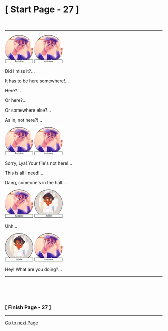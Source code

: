 #						     [ Start Page - 27 ]
<br>

---


![Antoine](images/Antoine-avatar-90x90.png)    ![Antoine](images/Antoine-avatar-90x90.png) 

Did I miss it?...

It has to be here somewhere!...

Here?...

Or here?...

Or somewhere else?...

As in, not here?!...

![Antoine](images/Antoine-avatar-90x90.png)    ![Antoine](images/Antoine-avatar-90x90.png) 

Sorry, Lya! Your file's not here!...

This is all I need!...

Dang, someone's in the hall...

![Antoine](images/Antoine-avatar-90x90.png)  ![Adele](images/adele-1.png)

Uhh...

![Adele](images/adele-1.png)  ![Antoine](images/Antoine-avatar-90x90.png)

Hey! What are you doing?...







  
   
  
--- 
<br>
<br>
<br>

###			             [ Finish Page - 27 ]

---

[Go to next Page](https://github.com/batistasilva/Lya-Comic-book/blob/main/Page-28.md)
